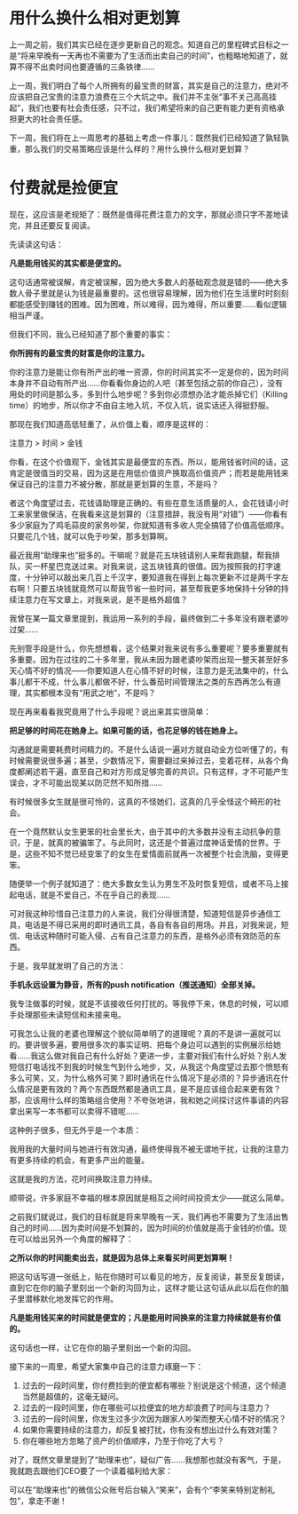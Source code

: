 # 用什么换什么相对更划算

上一周之前，我们其实已经在逐步更新自己的观念。知道自己的里程碑式目标之一是“将来早晚有一天再也不需要为了生活而出卖自己的时间”，也粗略地知道了，就算不得不出卖时间也要遵循的三条铁律……

上一周，我们明白了每个人所拥有的最宝贵的财富，其实是自己的注意力，绝对不应该把自己宝贵的注意力浪费在三个大坑之中。我们并不主张“事不关己高高挂起”，我们也要有社会责任感，只不过，我们希望将来的自己更有能力更有资格承担更大的社会责任感。

下一周，我们将在上一周思考的基础上考虑一件事儿：既然我们已经知道了孰轻孰重，那么我们的交易策略应该是什么样的？用什么换什么相对更划算？

# 付费就是捡便宜

现在，这应该是老规矩了：既然是值得花费注意力的文字，那就必须只字不差地读完，并且还要反复阅读。

先读读这句话：

**凡是能用钱买的其实都是便宜的。**

这句话通常被误解，肯定被误解，因为绝大多数人的基础观念就是错的——绝大多数人骨子里就是认为钱是最重要的。这也很容易理解，因为他们在生活里时时刻刻都能感受到赚钱的困难。因为困难，所以难得，因为难得，所以重要……看似逻辑相当严谨。

但我们不同，我么已经知道了那个重要的事实：

**你所拥有的最宝贵的财富是你的注意力。**

你的注意力是能让你有所产出的唯一资源，你的时间其实不一定是你的，因为时间本身并不自动有所产出……你看看你身边的人吧（甚至包括之前的你自己），没有用处的时间是那么多，多到什么地步呢？多到你必须想办法才能杀掉它们（Killing time）的地步，所以你才不由自主地入坑，不仅入坑，说实话还入得挺舒服。

那现在我们知道高低轻重了，从价值上看，顺序是这样的：

注意力 > 时间 > 金钱

你看，在这个价值观下，金钱其实是最便宜的东西。所以，能用钱省时间的话，这肯定是很值当的交易，因为这是在用低价值资产换取高价值资产；而若是能用钱来保证自己的注意力不被分散，那就是更划算的生意，不是吗？

者这个角度望过去，花钱请助理是正确的。有些在意生活质量的人，会花钱请小时工来家里做保洁，在我看来这是划算的（注意措辞，我没有用“对错”）——你看有多少家庭为了鸡毛蒜皮的家务吵架，你就知道有多收人完全搞错了价值高低顺序。只要花几个钱，就可以免于吵架，那多划算啊。

最近我用“助理来也”挺多的。干嘛呢？就是花五块钱请别人来帮我跑腿，帮我排队，买一杯星巴克送过来。对我来说，这五块钱真的很值。因为按照我的打字速度，十分钟可以敲出来几百上千汉字，要知道我在得到上每次更新不过是两千字左右啊！只要五块钱就竟然可以帮我节省一些时间，甚至帮我更多地保持十分钟的持续注意力在写文章上，对我来说，是不是格外超值？

我曾在某一篇文章里提到，我运用一系列的手段，最终做到二十多年没有跟老婆吵过架……

先别管手段是什么，你先想想看，这个结果对我来说有多么重要呢？要多重要就有多重要。因为在过往的二十多年里，我从未因为跟老婆吵架而出现一整天甚至好多天心情不好的情况——你要知道人在心情不好的时候，注意力是无法集中的，什么事儿都干不成，什么事儿都做不好，什么番茄时间管理法之类的东西再怎么有道理，其实都根本没有“用武之地”，不是吗？

现在再来看看我究竟用了什么手段呢？说出来其实很简单：

**把足够的时间花在她身上。如果可能的话，也花足够的钱在她身上。**

沟通就是需要耗费时间精力的。不是什么话说一遍对方就自动全方位听懂了的，有时候需要说很多遍；甚至，少数情况下，需要翻过来掉过去，变着花样，从各个角度都阐述若干遍，直至自己和对方形成足够完善的共识。只有这样，才不可能产生误会，才不可能出现某以防茫然不知所措……

有时候很多女生就是很可怜的，这真的不怪她们，这真的几乎全怪这个畸形的社会。

在一个竟然默认女生更笨的社会里长大，由于其中的大多数并没有主动抗争的意识，于是，就真的被骗笨了。与此同时，这还是个普遍过度神话爱情的世界。于是，这些不知不觉已经变笨了的女生在爱情面前就再一次被整个社会洗脑，变得更笨。

随便举一个例子就知道了：绝大多数女生认为男生不及时恢复短信，或者不马上接起电话，就是不爱自己，不在乎自己的表现……

可对我这种珍惜自己注意力的人来说，我们分得很清楚，知道短信是异步通信工具，电话是不得已采用的即时通讯工具，各自有各自的用场。并且，对我来说，短信、电话这种随时可能入侵、占有自己注意力的东西，是格外必须有效防范的东西。

于是，我早就发明了自己的方法：

**手机永远设置为静音，所有的push notification（推送通知）全部关掉。**

我专注做事的时候，就是不该接收任何打扰的。等我停下来，休息的时候，可以顺手处理那些未读短信和未接来电。

可我怎么让我的老婆也理解这个貌似简单明了的道理呢？真的不是讲一遍就可以的。要讲很多遍，要用很多次的事实证明、把每个身边可以遇到的实例展示给她看……我这么做对我自己有什么好处？更进一步，主要对我们有什么好处？别人发短信打电话找不到我的时候生气到什么地步，又，从我这个角度望过去那个愤怒有多么可笑，又，为什么格外可笑？即时通讯在什么情况下是必须的？异步通讯在什么情况是更有效的？两个东西既然都是通讯工具，是不是应该组合起来更有效？那，应该用什么样的策略组合使用？不夸张地讲，我和她之间探讨这件事请的内容拿出来写一本书都可以卖得不错呢……

这种例子很多，但无外乎是一个本质：

我用我的大量时间与她进行有效沟通，最终使得我不被无谓地干扰，让我的注意力有更多持续的机会，有更多产出的能量。

这就是我的方法，花时间换取注意力持续。

顺带说，许多家庭不幸福的根本原因就是相互之间时间投资太少——就这么简单。

之前我们就说过，我们的目标就是将来早晚有一天，我们再也不需要为了生活出售自己的时间……因为卖时间是不划算的，因为时间的价值就是高于金钱的价值。现在可以给出另外一个角度的解释了：

**之所以你的时间能卖出去，就是因为总体上来看买时间更划算啊！**

把这句话写道一张纸上，贴在你随时可以看见的地方，反复阅读，甚至反复朗读，直到它在你的脑子里刻出一个新的沟回为止，这样才能让这句话从此以后在你的脑子里潜移默化地发挥它的作用。

**凡是能用钱买来的时间就是便宜的；凡是能用时间换来的注意力持续就是有价值的。**

这句话也一样，让它在你的脑子里刻出一个新的沟回。

接下来的一周里，希望大家集中自己的注意力琢磨一下：

1. 过去的一段时间里，你付费捡到的便宜都有哪些？别说是这个频道，这个频道当然是超值的，这毫无疑问。
2. 过去的一段时间里，你在哪些可以捡便宜的地方却浪费了时间与注意力？
3. 过去的一段时间里，你发生过多少次因为跟家人吵架而整天心情不好的情况？
4. 如果你需要持续的注意力，却反复被打扰，你有没有想出过什么有效对策？
5. 你在哪些地方忽略了资产的价值顺序，乃至于你吃了大亏？

对了，既然文章里提到了“助理来也”，疑似广告……我想那也就没有客气，于是，我就跑去跟他们CEO要了一个读着福利给大家：

可以在“助理来也”的微信公众账号后台输入“笑来”，会有个“李笑来特别定制礼包”，拿走不谢！
